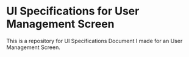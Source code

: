 # UI Specifications for User Management Screen

This is a repository for UI Specifications Document I made for an User Management Screen.
